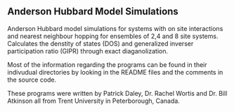 <html>
<body>
<h2>Anderson Hubbard Model Simulations</h2>

<p>Anderson Hubbard model simulations for systems with on site interactions and nearest neighbour hopping for ensembles of 2,4 and 8 site systems. Calculates the denstity of states (DOS) and generalized inverser participation ratio (GIPR) through exact diaganolization.</p>

<p>Most of the information regarding the programs can be found in their indivudual directories by looking in the README files and the comments in the source code.</p>

<p>These programs were written by Patrick Daley, Dr. Rachel Wortis and Dr. Bill Atkinson all from Trent University in Peterborough, Canada.</p>

</body>
</html>



